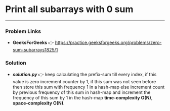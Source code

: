 # Print all subarrays with 0 sum

---

### Problem Links
- **__GeeksForGeeks__** :point_right: https://practice.geeksforgeeks.org/problems/zero-sum-subarrays1825/1

### Solution
- **_solution.py_** :point_right: keep calculating the prefix-sum till every index, if this value is zero increment counter by 1, if this sum was not seen before  then store this sum with frequency 1 in a hash-map else increment count by previous frequency of this sum in hash-map and increment the frequency of this sum by 1 in the hash-map **time-complexity O(N)**, **space-complexity O(N)**.
